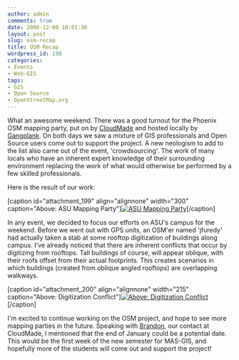 ```yaml
---
author: admin
comments: true
date: 2008-12-08 10:01:36
layout: post
slug: osm-recap
title: OSM Recap
wordpress_id: 198
categories:
- Events
- Web-GIS
tags:
- GIS
- Open Source
- OpenStreetMap.org
---
```


What an awesome weekend. There was a good turnout for the Phoenix OSM mapping party, put on by [CloudMade](http://www.cloudmade.com/) and hosted locally by [Gangplank](http://gangplankhq.com/). On both days we saw a mixture of GIS professionals and Open Source users come out to support the project. A new neologism to add to the list also came out of the event, 'crowdsourcing'. The work of many locals who have an inherent expert knowledge of their surrounding environment replacing the work of what would otherwise be performed by a few skilled professionals.

Here is the result of our work:

[caption id="attachment_199" align="alignnone" width="300" caption="Above: ASU Mapping Party"][![ASU Mapping Party](http://www.mkgeomatics.com/wordpress/wp-content/uploads/2008/12/export-300x225.png)](http://www.mkgeomatics.com/wordpress/wp-content/uploads/2008/12/export.png)[/caption]

In any event, we decided to focus our efforts on ASU's campus for the weekend. Before we went out with GPS units, an OSM'er named 'jfuredy' had actually taken a stab at some rooftop digitization of buildings along campus. I've already noticed that there are inherent conflicts that occur by digitizing from rooftops. Tall buildings of course, will appear oblique, with their roofs offset from their actual footprints. This creates scenarios in which buildings (created from oblique angled rooftops) are overlapping walkways.

[caption id="attachment_200" align="alignnone" width="215" caption="Above: Digitization Conflict"][![Above: Digitization Conflict](http://www.mkgeomatics.com/wordpress/wp-content/uploads/2008/12/picture-2.png)](http://www.mkgeomatics.com/wordpress/wp-content/uploads/2008/12/picture-2.png)[/caption]

I'm excited to continue working on the OSM project, and hope to see more mapping parties in the future. Speaking with [Brandon](http://cloudmade.com/team/brandon-aguirre), our contact at CloudMade, I mentioned that the end of January could be a potential date. This would be the first week of the new semester for MAS-GIS, and hopefully more of the students will come out and support the project!
